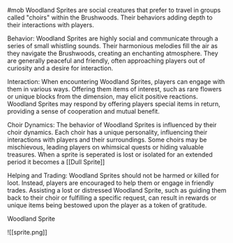#mob
Woodland Sprites are social creatures that prefer to travel in groups called "choirs" within the Brushwoods. Their behaviors adding depth to their interactions with players.

Behavior: Woodland Sprites are highly social and communicate through a series of small whistling sounds. Their harmonious melodies fill the air as they navigate the Brushwoods, creating an enchanting atmosphere. They are generally peaceful and friendly, often approaching players out of curiosity and a desire for interaction.

Interaction: When encountering Woodland Sprites, players can engage with them in various ways. Offering them items of interest, such as rare flowers or unique blocks from the dimension, may elicit positive reactions. Woodland Sprites may respond by offering players special items in return, providing a sense of cooperation and mutual benefit.

Choir Dynamics: The behavior of Woodland Sprites is influenced by their choir dynamics. Each choir has a unique personality, influencing their interactions with players and their surroundings. Some choirs may be mischievous, leading players on whimsical quests or hiding valuable treasures. When a sprite is seperated is lost or isolated for an extended period it becomes a [[Dull Sprite]]

Helping and Trading: Woodland Sprites should not be harmed or killed for loot. Instead, players are encouraged to help them or engage in friendly trades. Assisting a lost or distressed Woodland Sprite, such as guiding them back to their choir or fulfilling a specific request, can result in rewards or unique items being bestowed upon the player as a token of gratitude.

Woodland Sprite

![[sprite.png]]
